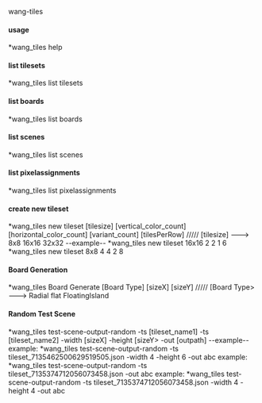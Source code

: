 wang-tiles

#### usage

*wang_tiles help

#### list tilesets

*wang_tiles list tilesets 

#### list boards

*wang_tiles list boards 

#### list  scenes

*wang_tiles list scenes 

#### list pixelassignments

*wang_tiles list pixelassignments


#### create new tileset

*wang_tiles new tileset [tilesize] [vertical_color_count] [horizontal_color_count] [variant_count] [tilesPerRow] ///// [tilesize] ---> 8x8 16x16 32x32
--example--
*wang_tiles new tileset 16x16 2 2 1 6
*wang_tiles new tileset 8x8 4 4 2 8

#### Board Generation

*wang_tiles Board Generate [Board Type] [sizeX] [sizeY]  ///// [Board Type> ---> Radial flat FloatingIsland


#### Random Test Scene
*wang_tiles test-scene-output-random -ts [tileset_name1] -ts [tileset_name2] -width [sizeX] -height [sizeY> -out [outpath]
--example--
example: *wang_tiles test-scene-output-random -ts tileset_7135462500629519505.json -width 4 -height 6 -out abc
example: *wang_tiles test-scene-output-random -ts tileset_7135374712056073458.json -out abc
example: *wang_tiles test-scene-output-random -ts tileset_7135374712056073458.json -width 4 -height 4 -out abc
